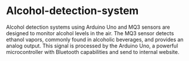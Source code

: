 # Alcohol-detection-system
Alcohol detection systems using Arduino Uno and MQ3 sensors are designed to monitor alcohol levels in the air. The MQ3 sensor detects ethanol vapors, commonly found in alcoholic beverages, and provides an analog output. This signal is processed by the Arduino Uno, a powerful microcontroller with  Bluetooth capabilities and send to internal website.
